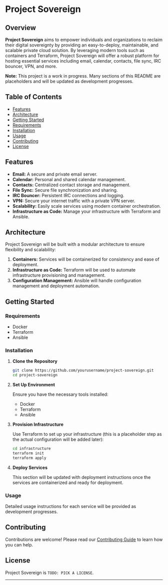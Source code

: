 # Project Sovereign

## Overview

**Project Sovereign** aims to empower individuals and organizations to reclaim their digital sovereignty by providing an easy-to-deploy, maintainable, and scalable private cloud solution. By leveraging modern tools such as containers and Terraform, Project Sovereign will offer a robust platform for hosting essential services including email, calendar, contacts, file sync, IRC bouncer, VPN, and more.

**Note:** This project is a work in progress. Many sections of this README are placeholders and will be updated as development progresses.

## Table of Contents

- [Features](#features)
- [Architecture](#architecture)
- [Getting Started](#getting-started)
- [Requirements](#requirements)
- [Installation](#installation)
- [Usage](#usage)
- [Contributing](#contributing)
- [License](#license)

## Features

- **Email:** A secure and private email server.
- **Calendar:** Personal and shared calendar management.
- **Contacts:** Centralized contact storage and management.
- **File Sync:** Secure file synchronization and sharing.
- **IRC Bouncer:** Persistent IRC connections and logging.
- **VPN:** Secure your internet traffic with a private VPN server.
- **Scalability:** Easily scale services using modern container orchestration.
- **Infrastructure as Code:** Manage your infrastructure with Terraform and Ansible.

## Architecture

Project Sovereign will be built with a modular architecture to ensure flexibility and scalability:

1. **Containers:** Services will be containerized for consistency and ease of deployment.
2. **Infrastructure as Code:** Terraform will be used to automate infrastructure provisioning and management.
3. **Configuration Management:** Ansible will handle configuration management and deployment automation.

## Getting Started

### Requirements

- Docker
- Terraform
- Ansible

### Installation

1. **Clone the Repository**

   ```bash
   git clone https://github.com/yourusername/project-sovereign.git
   cd project-sovereign
   ```

2. **Set Up Environment**

   Ensure you have the necessary tools installed:
   - Docker
   - Terraform
   - Ansible

3. **Provision Infrastructure**

   Use Terraform to set up your infrastructure (this is a placeholder step as the actual configuration will be added later):

   ```bash
   cd infrastructure
   terraform init
   terraform apply
   ```

4. **Deploy Services**

   This section will be updated with deployment instructions once the services are containerized and ready for deployment.

### Usage

Detailed usage instructions for each service will be provided as development progresses.

## Contributing

Contributions are welcome! Please read our [Contributing Guide](CONTRIBUTING.md) to learn how you can help.

## License

Project Sovereign is `TODO: PICK A LICENSE`.

---
